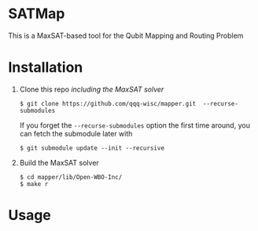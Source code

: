 # SATMap
This is a MaxSAT-based tool for the Qubit Mapping and Routing Problem
# Installation
1. Clone this repo *including the MaxSAT solver* 

   ```$ git clone https://github.com/qqq-wisc/mapper.git  --recurse-submodules```
 
    If you forget the ```--recurse-submodules``` option the first time around, you can fetch the submodule later with 

     ```$ git submodule update --init --recursive```

2. Build the MaxSAT solver
    ```
    $ cd mapper/lib/Open-WBO-Inc/
    $ make r
    ```
# Usage
    

